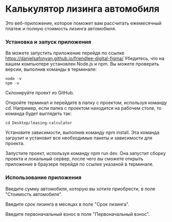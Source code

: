 # Калькулятор лизинга автомобиля
Это веб-приложение, которое поможет вам рассчитать ежемесячный платеж и полную стоимость лизинга автомобмля.
### Установка и запуск приложения
Вв можете запустить приложение перейдя по ссылке https://danielsafonyan.github.io/friendlee-digital-figma/
Убедитесь, что на вашем компьютере установлен Node.js и npm. Вы можете проверить версии, выполнив команды в терминале:
```
node -v
npm -v
```
Склонируйте проект из GitHub.

Откройте терминал и перейдите в папку с проектом, используя команду cd. Например, если папка с проектом находится на рабочем столе, то команда будет выглядеть так:

```
cd Desktop/leasing-calculator
```

Установите зависимости, выполнив команду npm install. Эта команда загрузит и установит все необходимые пакеты и зависимости для проекта.

Запустите проект, используя команду npm run dev. Она запустит сборку проекта и локальный сервер, после чего вы сможете открыть приложение в браузере перейдя по ссылке указаной в терминале.

### Использование приложения
Введите сумму автомобиля, которую вы хотите приобрести, в поле "Стоимость автомобиля".

Введите срок лизинга в месяцах в поле "Срок лизинга".

Введите первоначальный взнос в поле "Первоначальный взнос".
